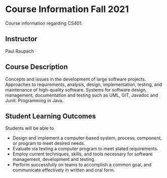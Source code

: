 # Course Information Fall 2021
Course information regarding CS401.

## Instructor
Paul Raupach

## Course Description
Concepts and issues in the development of large software projects. Approaches to requirements,
analysis, design, implementation, testing, and maintenance of high-quality software. Systems for
software design, management, documentation and testing such as UML, GIT, Javadoc and Junit.
Programming in Java.


## Student Learning Outcomes
Students will be able to
* Design and implement a computer-based system, process, component, or program to meet
desired needs.
* Evaluate via testing a computer program to meet stated requirements.
* Employ current techniques, skills, and tools necessary for software management, development and testing.
* Perform successfully on teams to accomplish a common goal, and communicate effectively in written and oral form.
